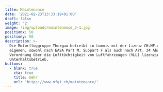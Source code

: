 ```yaml
---
title: Maintenance
date: '2021-02-23T13:33:19+01:00'
draft: false
weight: '2'
image: /img/uploads/maintenance_3-1.jpg
positionx: 50
positiony: 50
description: >-
  Die Motorfluggruppe Thurgau betreibt in Lommis mit der Lizenz CH.MF.4037 einen
  eigenen, sowohl nach EASA Part M, Subpart F als auch nach Art. 34 Abs. 1 der
  Verordnung über die Lufttüchtigkeit von Luftfahrzeugen (VLL) lizenzierten
  Unterhaltsbetrieb.
buttons:
  - blank: true
    cta: true
    title: mehr
    url: 'https://www.mfgt.ch/maintenance/'
---
```


